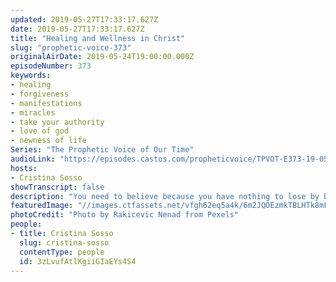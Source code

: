 ```yaml
---
updated: 2019-05-27T17:33:17.627Z
date: 2019-05-27T17:33:17.627Z
title: "Healing and Wellness in Christ"
slug: "prophetic-voice-373"
originalAirDate: 2019-05-24T19:00:00.000Z
episodeNumber: 373
keywords:
- healing
- forgiveness
- manifestations
- miracles
- take your authority
- love of god
- newness of life
Series: "The Prophetic Voice of Our Time"
audioLink: "https://episodes.castos.com/propheticvoice/TPVOT-E373-19-05-25-26-Healing-and-Wellness-in-Christ.mp3"
hosts:
- Cristina Sosso
showTranscript: false
description: "You need to believe because you have nothing to lose by believing in our Lord Jesus Christ. And whether you think that you deserve it or you’re tired of suffering, just ask yourself, ‘have you fulfilled your purpose here on Earth?’ If you have not finished your race, then it is not the will of God that you’re suffering. It doesn’t matter whether it’s your fault. Doesn’t matter whether it’s the fault of others. Today is a new beginning for you, and today in the name of Jesus is the manifestations of your complete healing and deliverance."
featuredImage: "//images.ctfassets.net/vfgh62eq5a4k/6m2JQOEzmkTBLHTk8mFSZQ/41692c559d03937fa3ef66941e8bb8fe/backlit-beach-clouds-801885.jpg"
photoCredit: "Photo by Rakicevic Nenad from Pexels"
people:
- title: Cristina Sosso
  slug: cristina-sosso
  contentType: people
  id: 3zLvufAtlKgiiGIaEYs4S4
---
```

